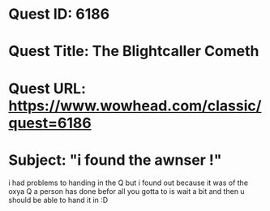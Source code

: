 # Quest ID: 6186
# Quest Title: The Blightcaller Cometh
# Quest URL: https://www.wowhead.com/classic/quest=6186
# Subject: "i found the awnser !"
i had problems to handing in the Q but i found out because it was of the oxya Q a person has done befor all you gotta to is wait a bit and then u should be able to hand it in :D